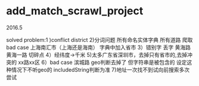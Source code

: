 # add_match_scrawl_project
2016.5

solved problem:1 )conflict district 2)分词问题 所有命名实体字典 所有道路 爬取 bad case 上海南汇市（上海还是海南）  字典中加入省市 3）错别字 丢字 黄海路 黄海一路 切碎点 
4）经纬度->千米   5)太多广东省深圳市，去掉只有省市的,去掉冲突的  xx路xx区  6）bad case 滨城路 geo判断去掉了 但字符串是被包含的  设定这种情况下不听geo的 includedString判断为准 7)地址一次找不到试向前搜索多次尝试
